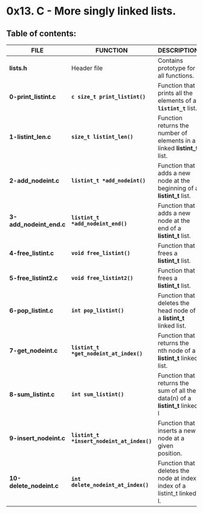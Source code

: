 # 0x13. C - More singly linked lists.

## Table of contents:

|          FILE           |                 FUNCTION                   |                                 DESCRIPTION                                  |
| ----------------------- | ------------------------------------------ | ---------------------------------------------------------------------------- |
| **lists.h**             | Header file                                | Contains prototype for all functions.                                        |
| **0-print_listint.c**   | **```c size_t print_listint()```**         | Function that prints all the elements of a **`listint_t`** list.             |
| **1-listint_len.c**     | **`size_t listint_len()`**                 | Function returns the number of elements in a linked **listint_t** list.      |
| **2-add_nodeint.c**     | **`listint_t *add_nodeint()`**             | Function that adds a new node at the beginning of a **listint_t** list.      |
| **3-add_nodeint_end.c** | **`listint_t *add_nodeint_end()`**         | Function that adds a new node at the end of a **listint_t** list.            |
| **4-free_listint.c**    | **`void free_listint()`**                  | Function that frees a **listint_t** list.                                    |
| **5-free_listint2.c**   | **`void free_listint2()`**                 | Function that frees a **listint_t** list.                                    |
| **6-pop_listint.c**     | **`int pop_listint()`**                    | Function that deletes the head node of a **listint_t** linked list.          |
| **7-get_nodeint.c**     | **`listint_t *get_nodeint_at_index()`**    | Function that returns the nth node of a **listint_t** linked list.           |
| **8-sum_listint.c**     | **`int sum_listint()`**                    | Function that returns the sum of all the data(n) of a **listint_t** linked l |
| **9-insert_nodeint.c**  | **`listint_t *insert_nodeint_at_index()`** | Function that inserts a new node at a given position.                        |
| **10-delete_nodeint.c** | **`int delete_nodeint_at_index()`**        | Function that deletes the node at index index of a listint_t linked l.       |
